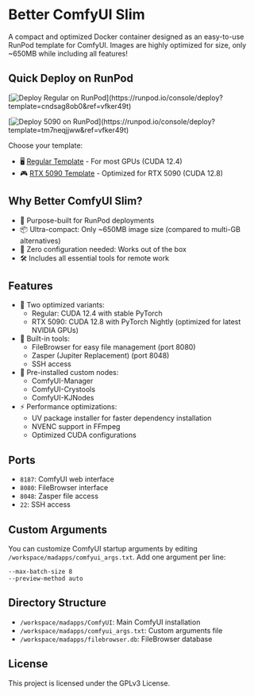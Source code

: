 # Better ComfyUI Slim

A compact and optimized Docker container designed as an easy-to-use RunPod template for ComfyUI. Images are highly optimized for size, only ~650MB while including all features!

## Quick Deploy on RunPod

[![Deploy Regular on RunPod](https://img.shields.io/badge/Deploy%20on%20RunPod-Regular%20(CUDA%2012.4)-4B6BDC?style=for-the-badge&logo=docker)](https://runpod.io/console/deploy?template=cndsag8ob0&ref=vfker49t)

[![Deploy 5090 on RunPod](https://img.shields.io/badge/Deploy%20on%20RunPod-RTX%205090%20(CUDA%2012.8)-1BB91F?style=for-the-badge&logo=docker)](https://runpod.io/console/deploy?template=tm7neqjjww&ref=vfker49t)


Choose your template:
- 🖥️ [Regular Template](https://runpod.io/console/deploy?template=cndsag8ob0&ref=vfker49t) - For most GPUs (CUDA 12.4)
- 🎮 [RTX 5090 Template](https://runpod.io/console/deploy?template=tm7neqjjww&ref=vfker49t) - Optimized for RTX 5090 (CUDA 12.8)

## Why Better ComfyUI Slim?

- 🎯 Purpose-built for RunPod deployments
- 📦 Ultra-compact: Only ~650MB image size (compared to multi-GB alternatives)
- 🚀 Zero configuration needed: Works out of the box
- 🛠️ Includes all essential tools for remote work

## Features

- 🚀 Two optimized variants:
  - Regular: CUDA 12.4 with stable PyTorch
  - RTX 5090: CUDA 12.8 with PyTorch Nightly (optimized for latest NVIDIA GPUs)
- 🔧 Built-in tools:
  - FileBrowser for easy file management (port 8080)
  - Zasper (Jupiter Replacement) (port 8048)
  - SSH access
- 🎨 Pre-installed custom nodes:
  - ComfyUI-Manager
  - ComfyUI-Crystools
  - ComfyUI-KJNodes
- ⚡ Performance optimizations:
  - UV package installer for faster dependency installation
  - NVENC support in FFmpeg
  - Optimized CUDA configurations

## Ports

- `8187`: ComfyUI web interface
- `8080`: FileBrowser interface
- `8048`: Zasper file access
- `22`: SSH access

## Custom Arguments

You can customize ComfyUI startup arguments by editing `/workspace/madapps/comfyui_args.txt`. Add one argument per line:
```
--max-batch-size 8
--preview-method auto
```

## Directory Structure

- `/workspace/madapps/ComfyUI`: Main ComfyUI installation
- `/workspace/madapps/comfyui_args.txt`: Custom arguments file
- `/workspace/madapps/filebrowser.db`: FileBrowser database

## License

This project is licensed under the GPLv3 License.
